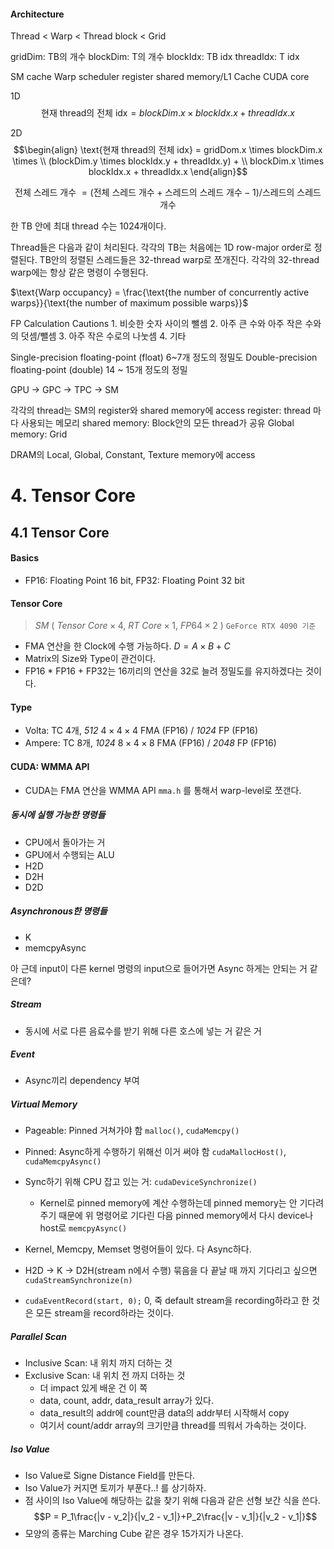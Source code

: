 
#### Architecture
Thread < Warp < Thread block < Grid

gridDim: TB의 개수
blockDim: T의 개수
blockIdx: TB idx
threadIdx: T idx

SM
	cache
	Warp scheduler
	register
	shared memory/L1 Cache
	CUDA core

1D
$$\text{현재 thread의 전체 idx} = blockDim.x \times blockIdx.x + threadIdx.x$$

2D
$$\begin{align}
\text{현재 thread의 전체 idx} = gridDom.x \times blockDim.x \times \\
(blockDim.y \times blockIdx.y + threadIdx.y) + \\
blockDim.x \times blockIdx.x + threadIdx.x
\end{align}$$

$$\text{전체 스레드 개수 }= (\text{전체 스레드 개수} + \text{스레드의 스레드 개수} - 1) / \text{스레드의 스레드 개수}$$

한 TB 안에 최대 thread 수는 1024개이다.

Thread들은 다음과 같이 처리된다.
	각각의 TB는 처음에는 1D row-major order로 정렬된다.
	TB안의 정렬된 스레드들은 32-thread warp로 쪼개진다.
	각각의 32-thread warp에는 항상 같은 명령이 수행된다.

$\text{Warp occupancy} = \frac{\text{the number of concurrently active warps}}{\text{the number of maximum possible warps}}$

FP Calculation Cautions
	1. 비슷한 숫자 사이의 뺄셈
	2. 아주 큰 수와 아주 작은 수와의 덧셈/뺄셈
	3. 아주 작은 수로의 나눗셈
	4. 기타

Single-precision floating-point (float) 6~7개 정도의 정밀도
Double-precision floating-point (double) 14 ~ 15개 정도의 정밀

GPU -> GPC -> TPC -> SM

각각의 thread는 SM의 register와 shared memory에 access
	register: thread 마다 사용되는 메모리
	shared memory: Block안의 모든 thread가 공유
	Global memory: Grid

DRAM의 Local, Global, Constant, Texture memory에 access

# 4. Tensor Core

## 4.1 Tensor Core

#### Basics
- FP16: Floating Point 16 bit, FP32: Floating Point 32 bit

#### Tensor Core
> $SM\ (\ Tensor\ Core\times 4,\ RT\ Core\times 1,\ FP64 \times 2\  )$ `GeForce RTX 4090 기준`
- FMA 연산을 한 Clock에 수행 가능하다. $D = A \times B + C$
- Matrix의 Size와 Type이 관건이다.
- FP16 * FP16 + FP32는 16끼리의 연산을 32로 늘려 정밀도를 유지하겠다는 것이다.

#### Type
- Volta: TC 4개, *512* $4 \times 4 \times 4$ FMA (FP16) / *1024* FP (FP16)
- Ampere: TC 8개, *1024* $8\times 4\times 8$ FMA (FP16) / *2048* FP (FP16)

#### CUDA: WMMA API
- CUDA는 FMA 연산을 WMMA API `mma.h` 를 통해서 warp-level로 쪼갠다.

##### 동시에 실행 가능한 명령들
- CPU에서 돌아가는 거
- GPU에서 수행되는 ALU
- H2D
- D2H
- D2D

##### Asynchronous한 명령들
- K
- memcpyAsync

아 근데 input이 다른 kernel 명령의 input으로 들어가면 Async 하게는 안되는 거 같은데?

##### Stream
- 동시에 서로 다른 음료수를 받기 위해 다른 호스에 넣는 거 같은 거

##### Event
- Async끼리 dependency 부여

##### Virtual Memory
- Pageable: Pinned 거쳐가야 함 `malloc()`, `cudaMemcpy()`
- Pinned: Async하게 수행하기 위해선 이거 써야 함 `cudaMallocHost()`, `cudaMemcpyAsync()`

- Sync하기 위해 CPU 잡고 있는 거: `cudaDeviceSynchronize()`
	- Kernel로 pinned memory에 계산 수행하는데 pinned memory는 안 기다려주기 때문에 위 명령어로 기다린 다음 pinned memory에서 다시 device나 host로 `memcpyAsync()`

- Kernel, Memcpy, Memset 명령어들이 있다. 다 Async하다.
- H2D -> K -> D2H(stream n에서 수행) 묶음을 다 끝날 때 까지 기다리고 싶으면 `cudaStreamSynchronize(n)`


- `cudaEventRecord(start, 0);` 0, 죽 default stream을 recording하라고 한 것은 모든 stream을 record하라는 것이다.

##### Parallel Scan
- Inclusive Scan: 내 위치 까지 더하는 것
- Exclusive Scan: 내 위치 전 까지 더하는 것
	- 더 impact 있게 배운 건 이 쪽
	- data, count, addr, data_result array가 있다.
	- data_result의 addr에 count만큼 data의 addr부터 시작해서 copy
	- 여기서 count/addr array의 크기만큼 thread를 띄워서 가속하는 것이다.

##### Iso Value
- Iso Value로 Signe Distance Field를 만든다.
- Iso Value가 커지면 토끼가 부푼다..! 를 상기하자.
- 점 사이의 Iso Value에 해당하는 값을 찾기 위해 다음과 같은 선형 보간 식을 쓴다.
$$P = P_1\frac{|v - v_2|}{|v_2 - v_1|}+P_2\frac{|v - v_1|}{|v_2 - v_1|}$$
- 모양의 종류는 Marching Cube 같은 경우 15가지가 나온다.